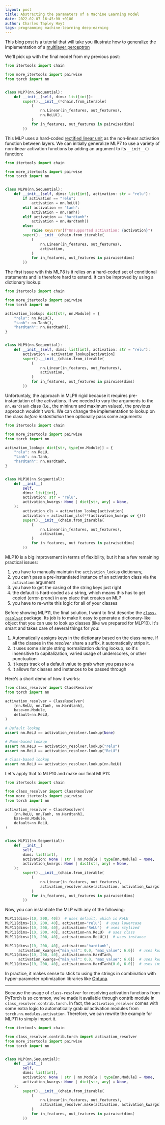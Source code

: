 ```yaml
---
layout: post
title: Abstracting the parameters of a Machine Learning Model
date: 2022-02-07 16:45:00 +0100
author: Charles Tapley Hoyt
tags: programming machine-learning deep-earning
---
```

This blog post is a tutorial that will take you illustrate how to generalize the
implementation of a [multilayer perceptron](https://en.wikipedia.org/wiki/Multilayer_perceptron)

We'll pick up with the final model from my previous post:

```python
from itertools import chain

from more_itertools import pairwise
from torch import nn


class MLP7(nn.Sequential):
    def __init__(self, dims: list[int]):
        super().__init__(*chain.from_iterable(
            (
                nn.Linear(in_features, out_features),
                nn.ReLU(),
            )
            for in_features, out_features in pairwise(dims)
        ))
```

This MLP uses a
hard-coded [rectified linear unit](https://en.wikipedia.org/wiki/Rectifier_(neural_networks))
as the non-linear activation function between layers. We can initially
generalize MLP7 to use a variety of non-linear activation functions by adding an
argument to its `__init__()` function:

```python
from itertools import chain

from more_itertools import pairwise
from torch import nn


class MLP8(nn.Sequential):
    def __init__(self, dims: list[int], activation: str = "relu"):
        if activation == "relu":
            activation = nn.ReLU()
        elif activation == "tanh":
            activation = nn.Tanh()
        elif activation == "hardtanh":
            activation = nn.Hardtanh()
        else:
            raise KeyError(f"Unsupported activation: {activation}")
        super().__init__(chain.from_iterable(
            (
                nn.Linear(in_features, out_features),
                activation,
            )
            for in_features, out_features in pairwise(dims)
        ))
```

The first issue with this MLP8 is it relies on a hard-coded set of conditional
statements and is therefore hard to extend. It can be improved by using a
dictionary lookup:

```python
from itertools import chain

from more_itertools import pairwise
from torch import nn

activation_lookup: dict[str, nn.Module] = {
    "relu": nn.ReLU(),
    "tanh": nn.Tanh(),
    "hardtanh": nn.Hardtanh(),
}


class MLP9(nn.Sequential):
    def __init__(self, dims: list[int], activation: str = "relu"):
        activation = activation_lookup[activation]
        super().__init__(chain.from_iterable(
            (
                nn.Linear(in_features, out_features),
                activation,
            )
            for in_features, out_features in pairwise(dims)
        ))
```

Unfortuntaly, the approach in MLP9 rigid because it requires pre-instantiation
of the activations. If we needed to vary the arguments to the `nn.HardTanh`
class (i.e., the mininum and maximum values), the previous approach wouldn't
work. We can change the implementation to lookup on the class *before
instantiation* then optionally pass some arguments:

```python
from itertools import chain

from more_itertools import pairwise
from torch import nn

activation_lookup: dict[str, type[nn.Module]] = {
    "relu": nn.ReLU,
    "tanh": nn.Tanh,
    "hardtanh": nn.Hardtanh,
}


class MLP10(nn.Sequential):
    def __init__(
        self,
        dims: list[int],
        activation: str = "relu",
        activation_kwargs: None | dict[str, any] = None,
    ):
        activation_cls = activation_lookup[activation]
        activation = activation_cls(**(activation_kwargs or {}))
        super().__init__(chain.from_iterable(
            (
                nn.Linear(in_features, out_features),
                activation,
            )
            for in_features, out_features in pairwise(dims)
        ))
```

MLP10 is a big improvement in terms of flexibility, but it has a few remaining
practical issues:

1. you have to manually maintain the `activation_lookup` dictionary,
2. you can't pass a pre-instantiated instance of an activation class via
   the `activation` argument
3. you have to get the casing of the string keys just right
4. the default is hard-coded as a string, which means this has to get copied
   (error-prone) in any place that creates an MLP
5. you have to re-write this logic for all of your classes

Before showing MLP11, the final solution, I want to first describe the
[`class-resolver`](https://github.com/cthoyt/class-resolver) package. Its job is
to make it easy to generate a dictionary-like object that you can use to look up
classes (like we prepared for MLP10). It's smart and takes care of several
things for you:

1. Automatically assigns keys in the dictionary based on the class name. If all
   the classes in the *resolver* share a suffix, it automatically strips it.
2. It uses some simple string normalization during lookup, so it's insensitive
   to capitalization, varied usage of underscores, or other punctuation.
3. It keeps track of a default value to grab when you pass `None`
4. It allows for classes and instances to be passed through

Here's a short demo of how it works:

```python
from class_resolver import ClassResolver
from torch import nn

activation_resolver = ClassResolver(
    [nn.ReLU, nn.Tanh, nn.Hardtanh],
    base=nn.Module,
    default=nn.ReLU,
)

# Default lookup
assert nn.ReLU == activation_resolver.lookup(None)

# Name-based lookup
assert nn.ReLU == activation_resolver.lookup("relu")
assert nn.ReLU == activation_resolver.lookup("ReLU")

# Class-based lookup
assert nn.ReLU == activation_resolver.lookup(nn.ReLU)
```

Let's apply that to MLP10 and make our final MLP11:

```python
from itertools import chain

from class_resolver import ClassResolver
from more_itertools import pairwise
from torch import nn

activation_resolver = ClassResolver(
    [nn.ReLU, nn.Tanh, nn.Hardtanh],
    base=nn.Module,
    default=nn.ReLU,
)


class MLP11(nn.Sequential):
    def __init__(
        self,
        dims: list[int],
        activation: None | str | nn.Module | type[nn.Module] = None,
        activation_kwargs: None | dict[str, any] = None,
    ):
        super().__init__(chain.from_iterable(
            (
                nn.Linear(in_features, out_features),
                activation_resolver.make(activation, activation_kwargs),
            )
            for in_features, out_features in pairwise(dims)
        ))
```

Now, you can instantiate the MLP with any of the following:

```python
MLP11(dims=[10, 200, 40])  # uses default, which is ReLU
MLP11(dims=[10, 200, 40], activation="relu")  # uses lowercase
MLP11(dims=[10, 200, 40], activation="ReLU")  # uses stylized
MLP11(dims=[10, 200, 40], activation=nn.ReLU)  # uses class
MLP11(dims=[10, 200, 40], activation=nn.ReLU())  # uses instance

MLP11(dims=[10, 200, 40], activation="hardtanh",
      activation_kwargs={"min_val": 0.0, "max_value": 6.0})  # uses kwargs
MLP11(dims=[10, 200, 40], activation=nn.HardTanh,
      activation_kwargs={"min_val": 0.0, "max_value": 6.0})  # uses kwargs
MLP11(dims=[10, 200, 40], activation=nn.HardTanh(0.0, 6.0))  # uses instance
```

In practice, it makes sense to stick to using the strings in combination with
hyper-parameter optimization libraries like [Optuna](https://optuna.org/).

---

Because the usage of `class-resolver` for resolving activation functions from
PyTorch is so common, we've made it available through contrib module
in `class_resolver.contrib.torch`. In fact, the `activation_resolver` comes with
some extra logic to automatically grab *all* activation modules from
`torch.nn.modules.activation`. Therefore, we can rewrite the example for MLP11
to simply import it.

```python
from itertools import chain

from class_resolver.contrib.torch import activation_resolver
from more_itertools import pairwise
from torch import nn


class MLP(nn.Sequential):
    def __init__(
        self,
        dims: list[int],
        activation: None | str | nn.Module | type[nn.Module] = None,
        activation_kwargs: None | dict[str, any] = None,
    ):
        super().__init__(chain.from_iterable(
            (
                nn.Linear(in_features, out_features),
                activation_resolver.make(activation, activation_kwargs),
            )
            for in_features, out_features in pairwise(dims)
        ))
```
